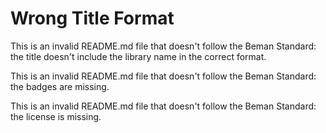 # Wrong Title Format

This is an invalid README.md file that doesn't follow the Beman Standard: the title doesn't include the library name in the correct format. 

This is an invalid README.md file that doesn't follow the Beman Standard: the badges are missing.

This is an invalid README.md file that doesn't follow the Beman Standard: the license is missing.
